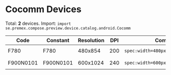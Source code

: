 # Cocomm Devices

Total: **2** devices. Import: `import se.premex.compose.preview.device.catalog.android.Cocomm`

| Code | Constant | Resolution | DPI | Compose Spec | Preview Usage |
|------|----------|------------|-----|-------------|---------------|
| F780 | F780 | 480x854 | 200 | `spec:width=480px,height=854px,dpi=200` | `@Preview(device = Cocomm.F780)` |
| F900N0101 | F900N0101 | 600x1024 | 240 | `spec:width=600px,height=1024px,dpi=240` | `@Preview(device = Cocomm.F900N0101)` |

<!-- Generated automatically. Do not edit manually. -->
